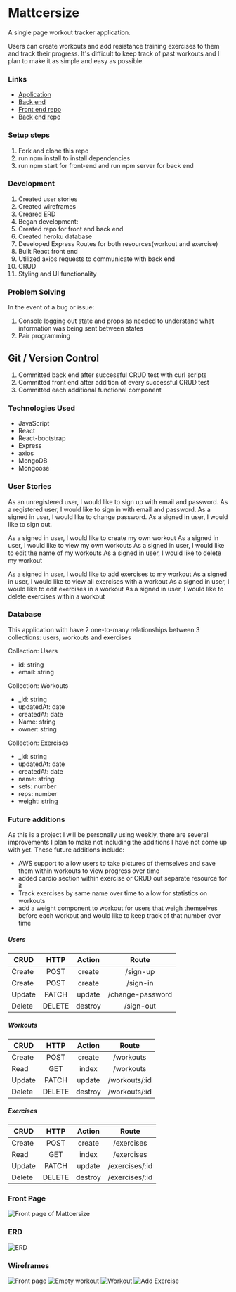 # Mattcersize

A single page workout tracker application.

Users can create workouts and add resistance training exercises to them and
track their progress. It's difficult to keep track of past workouts and I plan
to make it as simple and easy as possible.

### Links

- [Application](https://mtaylor124.github.io/Mattcersize-Client/#/)
- [Back end](https://mattcersize-api.herokuapp.com)
- [Front end repo](https://github.com/MTaylor124/Mattcersize-Client)
- [Back end repo](https://github.com/MTaylor124/Mattcersize-API)

### Setup steps

1. Fork and clone this repo
2. run npm install to install dependencies
3. run npm start for front-end and run npm server for back end


### Development

1. Created user stories
2. Created wireframes
3. Creared ERD
4. Began development:
  1. Created repo for front and back end
  2. Created heroku database
  3. Developed Express Routes for both resources(workout and exercise)
  4. Built React front end
  5. Utilized axios requests to communicate with back end
  6. CRUD
  7. Styling and UI functionality

### Problem Solving
In the event of a bug or issue:
  1. Console logging out state and props as needed to understand what information
     was being sent between states
  2. Pair programming

## Git / Version Control
1. Committed back end after successful CRUD test with curl scripts
2. Committed front end after addition of every successful CRUD test
3. Committed each additional functional component

### Technologies Used
- JavaScript
- React
- React-bootstrap
- Express
- axios
- MongoDB
- Mongoose

### User Stories

As an unregistered user, I would like to sign up with email and password.
As a registered user, I would like to sign in with email and password.
As a signed in user, I would like to change password.
As a signed in user, I would like to sign out.

As a signed in user, I would like to create my own workout
As a signed in user, I would like to view my own workouts
As a signed in user, I would like to edit the name of my workouts
As a signed in user, I would like to delete my workout

As a signed in user, I would like to add exercises to my workout
As a signed in user, I would like to view all exercises with a workout
As a signed in user, I would like to edit exercises in a workout
As a signed in user, I would like to delete exercises within a workout

### Database

This application with have 2 one-to-many relationships between 3 collections: users, workouts and exercises

Collection: Users
- id: string
- email: string

Collection: Workouts
- _id: string
- updatedAt: date
- createdAt: date
- Name: string
- owner: string

Collection: Exercises
- _id: string
- updatedAt: date
- createdAt: date
- name: string
- sets: number
- reps: number
- weight: string

### Future additions

As this is a project I will be personally using weekly, there are several
improvements I plan to make not including the additions I have not
come up with yet. These future additions include:

- AWS support to allow users to take pictures of themselves and save them within
workouts to view progress over time
- added cardio section within exercise or CRUD out separate resource for it
- Track exercises by same name over time to allow for statistics on workouts
- add a weight component to workout for users that weigh themselves before each
workout and would like to keep track of that number over time

##### Users

| CRUD        | HTTP           | Action | Route |
| ------------- |:-------------:| :-----:|:-----:|
| Create      | POST | create | /sign-up |
| Create     | POST      |  create | /sign-in |
| Update | PATCH     |    update | /change-password |
| Delete | DELETE     |    destroy | /sign-out |

##### Workouts

| CRUD        | HTTP           | Action | Route |
| ------------- |:-------------:| :-----:|:-----:|
| Create      | POST | create | /workouts |
| Read     | GET      |  index | /workouts |
| Update | PATCH     |    update | /workouts/:id |
| Delete | DELETE     |    destroy | /workouts/:id |

##### Exercises

| CRUD        | HTTP           | Action | Route |
| ------------- |:-------------:| :-----:|:-----:|
| Create      | POST | create | /exercises |
| Read     | GET      |  index | /exercises |
| Update | PATCH     |    update | /exercises/:id |
| Delete | DELETE     |    destroy | /exercises/:id |

### Front Page

![Front page of Mattcersize](https://imgur.com/a/kzTQcAs)

### ERD

![ERD](https://imgur.com/a/vhYn2GE)

### Wireframes

![Front page](https://imgur.com/a/YAOsCsm)
![Empty workout](https://imgur.com/a/GUZaBvI)
![Workout](https://imgur.com/a/K0HfyK2)
![Add Exercise](https://imgur.com/a/JsYaB88)
